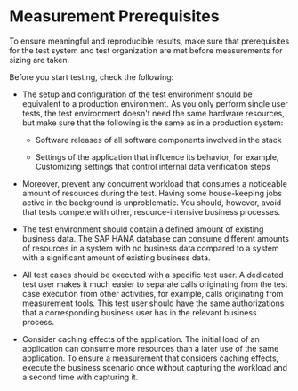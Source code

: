 <!-- loioa4285436577142daaa48e1da2d765085 -->

# Measurement Prerequisites

To ensure meaningful and reproducible results, make sure that prerequisites for the test system and test organization are met before measurements for sizing are taken.



Before you start testing, check the following:

-   The setup and configuration of the test environment should be equivalent to a production environment. As you only perform single user tests, the test environment doesn't need the same hardware resources, but make sure that the following is the same as in a production system:

    -   Software releases of all software components involved in the stack

    -   Settings of the application that influence its behavior, for example, Customizing settings that control internal data verification steps


-   Moreover, prevent any concurrent workload that consumes a noticeable amount of resources during the test. Having some house-keeping jobs active in the background is unproblematic. You should, however, avoid that tests compete with other, resource-intensive business processes.

-   The test environment should contain a defined amount of existing business data. The SAP HANA database can consume different amounts of resources in a system with no business data compared to a system with a significant amount of existing business data.

-   All test cases should be executed with a specific test user. A dedicated test user makes it much easier to separate calls originating from the test case execution from other activities, for example, calls originating from measurement tools. This test user should have the same authorizations that a corresponding business user has in the relevant business process.

-   Consider caching effects of the application. The initial load of an application can consume more resources than a later use of the same application. To ensure a measurement that considers caching effects, execute the business scenario once without capturing the workload and a second time with capturing it.



